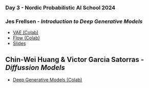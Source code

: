 ### Day 3 - Nordic Probabilistic AI School 2024

### Jes Frellsen - *Introduction to Deep Generative Models*
- [VAE (Colab)](https://colab.research.google.com/github/frellsen/ProbAI-2024/blob/main/1-VAE.ipynb)
- [Flow (Colab)](https://colab.research.google.com/github/frellsen/ProbAI-2024/blob/main/2-Flow.ipynb)
- [Slides](Jes%20Frellsen/DGMs.pdf)

## Chin-Wei Huang & Victor Garcia Satorras - *Diffussion Models*
- [Deep Generative Models (Colab)](https://colab.research.google.com/drive/1P-5yL4PFONx03Ekpu1vsNp3ghkFoOR_2?usp=sharing)